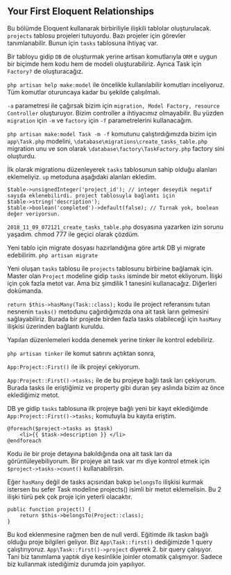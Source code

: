 ## Your First Eloquent Relationships ##

Bu bölümde Eloquent kullanarak birbiriliyle ilişkili tablolar oluşturulacak. `projects` tablosu projeleri tutuyordu. Bazı projeler için görevler tanımlanabilir. Bunun için `tasks` tablosuna ihtiyaç var.

Bir tabloyu gidip `DB` de oluşturmak yerine artisan komutlarıyla `ORM` e uygun bir biçimde hem kodu hem de modeli oluşturabiliriz. Ayrıca Task için `Factory?` de oluşturacağız.

`php artisan help make:model` ile öncelikle kullanılabilir komutları inceliyoruz. Tüm komutlar oturuncaya kadar bu şekilde çalışılmalı.

`-a` parametresi ile çağırsak bizim için `migration, Model Factory, resource Controller` oluşturuyor. Bizim controller a ihtiyacımız olmayabilir. Bu yüzden `migration` için `-m` ve `factory` için `-f` parametrelerini kullanacağım.

`php artisan make:model Task -m -f` komutunu çalıştırdığımızda bizim için  `app\Task.php` modelini, `\database\migrations\create_tasks_table.php` migration unu ve son olarak `\database\factory\TaskFactory.php` factory sini oluşturdu.

İlk olarak migrationu düzenleyerek `tasks` tablosunun sahip olduğu alanları eklemeliyiz. `up` metoduna aşağıdaki alanları ekledim.

```
$table->unsignedInteger('project_id'); // integer deseydik negatif sayıda eklenebilirdi. project tablosuyla bağlantı için
$table->string('description');
$table->boolean('completed')->default(false); // Tırnak yok, boolean değer veriyorsun.
```

`2018_11_09_072121_create_tasks_table.php` dosyasına yazarken izin sorunu yaşadım. chmod 777 ile geçici olarak çözdüm.

Yeni tablo için migrate dosyası hazırlandığına göre artık DB yi migrate edebilirim.
`php artisan migrate`

Yeni oluşan `tasks` tablosu ile `projects` tablosunu birbirine bağlamak için. Master olan `Project` modeline gidip `tasks` isminde bir metot ekliyorum. İlişki için çok fazla metot var. Ama biz şimdilik 1 tanesini kullanacağız. Diğerleri dokümanda.

`return $this->hasMany(Task::class);` kodu ile project referansını tutan nesnenin `tasks()` metodunu çağırdığımızda ona ait task ların gelmesini sağlayabiliriz. Burada bir projede birden fazla tasks olabileceği için `hasMany` ilişkisi üzerinden bağlantı kuruldu.

Yapılan düzenlemeleri kodda denemek yerine tinker ile kontrol edebiliriz.

`php artisan tinker` ile komut satırını açtıktan sonra,

`App:Project::First()` ile ilk projeyi çekiyorum.

`App:Project::First()->tasks;` ile de bu projeye bağlı task ları çekiyorum. Burada tasks ile eriştiğimiz ve property gibi duran şey aslında bizim az önce eklediğimiz metot.

DB ye gidip `tasks` tablosuna ilk projeye bağlı yeni bir kayıt eklediğimde `App:Project::First()->tasks;` komutuyla bu kayıta eriştim.
```
@foreach($project->tasks as $task)
    <li>{{ $task->description }} </li>
@endforeach
```
Kodu ile bir proje detayına bakıldığında ona ait task ları da görüntüleyebiliyorum. Bir projeye ait task var mı diye kontrol etmek için `$project->tasks->count()` kullanabilirsin.

Eğer `hasMany` değil de tasks açısından bakıp `belongsTo` ilişkisi kurmak istersen bu sefer Task modeline projects() isimli bir metot eklemelisin. Bu 2 ilişki türü pek çok proje için yeterli olacaktır.

```
public function project() {
    return $this->belongsTo(Project::class);
}
```

Bu kod eklenmesine rağmen ben de null verdi. Eğitimde ilk taskın bağlı olduğu proje bilgileri geliyor. Biz `App\Task::first()` dediğimizde 1 query çalıştırıyoruz. `App\Task::first()->project` diyerek 2. bir query çalışıyor. Tani biz tanımlama yaptık diye kesinlikle joinler otomatik çalışmıyor. Sadece biz kullanmak istediğimiz durumda join yapılıyor.
